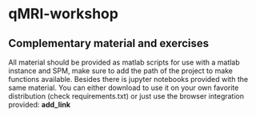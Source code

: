 # qMRI-workshop

## Complementary material and exercises

All material should be provided as matlab scripts for use with a matlab instance and SPM, make sure to add the path of the project to make functions available.
Besides there is jupyter notebooks provided with the same material. You can either download to use it on your own favorite distribution (check requirements.txt)
or just use the browser integration provided:
__add_link__
